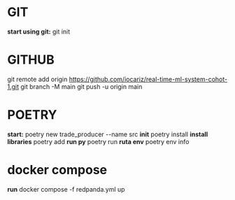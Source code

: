 # GIT
**start using git:** git init

# GITHUB
git remote add origin https://github.com/iocariz/real-time-ml-system-cohot-1.git
git branch -M main
git push -u origin main

# POETRY

**start:** poetry new trade_producer --name src
**init** poetry install
**install libraries** poetry add
**run py** poetry run
**ruta env** poetry env info

# docker compose
**run** docker compose -f redpanda.yml up